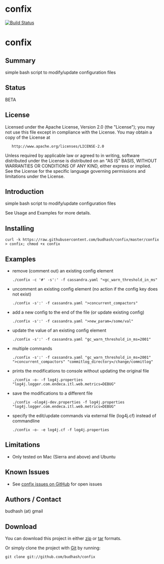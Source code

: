 # confix
[![Build Status](https://travis-ci.org/budhash/confix.png?branch=master)](https://travis-ci.org/budhash/confix)

# confix

## Summary
simple bash script to modify/update configuration files

## Status 
BETA

## License
Licensed under the Apache License, Version 2.0 (the "License");
you may not use this file except in compliance with the License.
You may obtain a copy of the License at

       http://www.apache.org/licenses/LICENSE-2.0

Unless required by applicable law or agreed to in writing, software
distributed under the License is distributed on an "AS IS" BASIS,
WITHOUT WARRANTIES OR CONDITIONS OF ANY KIND, either express or implied.
See the License for the specific language governing permissions and
limitations under the License.

## Introduction
simple bash script to modify/update configuration files
 
See Usage and Examples for more details. 

## Installing

    curl -k https://raw.githubusercontent.com/budhash/confix/master/confix > confix; chmod +x confix

## Examples
- remove (comment out) an existing config element

      ./confix -c '#' -s':' -f cassandra.yaml "<gc_warn_threshold_in_ms"

- uncomment an existing config element (no action if the config key does not exist)

      ./confix -s':' -f cassandra.yaml ">concurrent_compactors"

- add a new config to the end of the file (or update existing config) 

      ./confix -s':' -f cassandra.yaml ">new_param=/some/val"

- update the value of an existing config element

      ./confix -s':' -f cassandra.yaml "gc_warn_threshold_in_ms=2001"

- multiple commands

      ./confix -s':' -f cassandra.yaml "gc_warn_threshold_in_ms=2001" ">concurrent_compactors" "commitlog_directory=/change/commitlog"

- prints the modifications to console without updating the original file

      ./confix -o- -f log4j.properties "log4j.logger.com.endeca.itl.web.metrics=DEBUG" 

- save the modifications to a different file

      ./confix -olog4j-dev.properties -f log4j.properties "log4j.logger.com.endeca.itl.web.metrics=DEBUG"

- specify the edit/update commands via external file (log4j.cf) instead of commandline

      ./confix -o- -e log4j.cf -f log4j.properties
	
## Limitations
* Only tested on Mac (Sierra and above) and Ubuntu 

## Known Issues
* See [confix issues on GitHub](https://github.com/budhash/confix/issues) for open issues

## Authors / Contact
budhash (at) gmail

## Download
You can download this project in either [zip](http://github.com/budhash/confix/zipball/master) or [tar](http://github.com/budhash/confix/tarball/master) formats.

Or simply clone the project with [Git](http://git-scm.com/) by running:

    git clone git://github.com/budhash/confix
 

